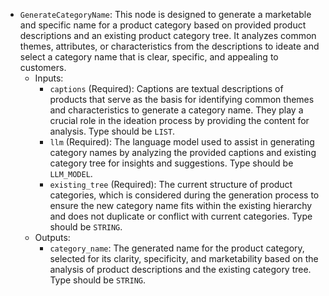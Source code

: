 - `GenerateCategoryName`: This node is designed to generate a marketable and specific name for a product category based on provided product descriptions and an existing product category tree. It analyzes common themes, attributes, or characteristics from the descriptions to ideate and select a category name that is clear, specific, and appealing to customers.
    - Inputs:
        - `captions` (Required): Captions are textual descriptions of products that serve as the basis for identifying common themes and characteristics to generate a category name. They play a crucial role in the ideation process by providing the content for analysis. Type should be `LIST`.
        - `llm` (Required): The language model used to assist in generating category names by analyzing the provided captions and existing category tree for insights and suggestions. Type should be `LLM_MODEL`.
        - `existing_tree` (Required): The current structure of product categories, which is considered during the generation process to ensure the new category name fits within the existing hierarchy and does not duplicate or conflict with current categories. Type should be `STRING`.
    - Outputs:
        - `category_name`: The generated name for the product category, selected for its clarity, specificity, and marketability based on the analysis of product descriptions and the existing category tree. Type should be `STRING`.
